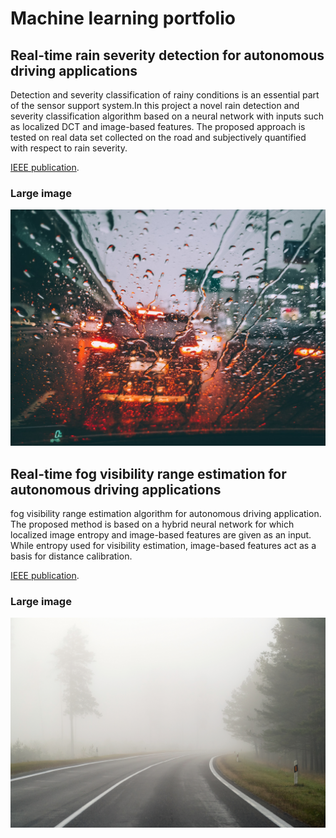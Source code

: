 # Machine learning portfolio

## Real-time rain severity detection for autonomous driving applications

Detection and severity classification of rainy conditions is an essential part of the sensor support system.In this project a novel rain detection and severity classification algorithm based on a neural network with inputs such as localized DCT and image-based features. The proposed approach is tested on real data set collected on the road and subjectively quantified with respect to rain severity.

[IEEE publication](https://ieeexplore.ieee.org/document/9575264).

### Large image

![Branching](https://github.com/bhanu481/minimal/blob/master/assets/img/rain.jpg)

## Real-time fog visibility range estimation for autonomous driving applications

fog visibility range estimation algorithm for autonomous driving application. The proposed method is based on a hybrid neural network for which localized image entropy and image-based features are given as an input. While entropy used for visibility estimation, image-based features act as a basis for distance calibration.

[IEEE publication](https://ieeexplore.ieee.org/document/9294740).

### Large image

![Branching](https://github.com/bhanu481/minimal/blob/master/assets/img/fog.jpg)
